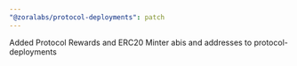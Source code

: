 ```yaml
---
"@zoralabs/protocol-deployments": patch
---
```


Added Protocol Rewards and ERC20 Minter abis and addresses to protocol-deployments
